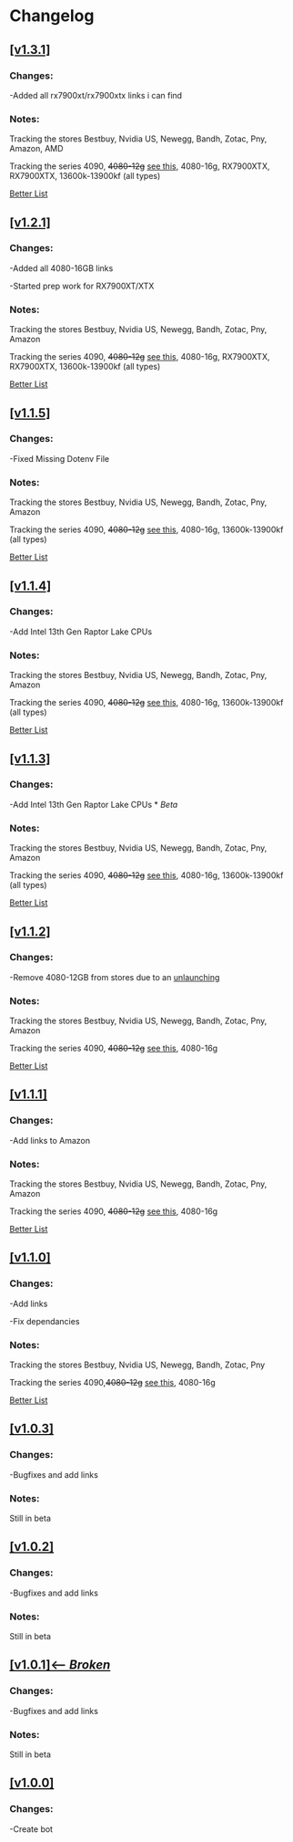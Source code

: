 # Changelog

## [[v1.3.1]](https://github.com/Mr-Tech-13/4090-tracker/releases/tag/v1.3.1)

### Changes:
-Added all rx7900xt/rx7900xtx links i can find

### Notes:
Tracking the stores Bestbuy, Nvidia US, Newegg, Bandh, Zotac, Pny, Amazon, AMD

Tracking the series 4090, ~~4080-12g~~  [see this](https://www.nvidia.com/en-us/geforce/news/12gb-4080-unlaunch/), 4080-16g, RX7900XTX, RX7900XTX, 13600k-13900kf (all types)

[Better List](https://github.com/Mr-Tech-13/4090-tracker/blob/main/TRACKED_SCORES.md)


## [[v1.2.1]](https://github.com/Mr-Tech-13/4090-tracker/releases/tag/v1.2.1)

### Changes:
-Added all 4080-16GB links

-Started prep work for RX7900XT/XTX

### Notes:
Tracking the stores Bestbuy, Nvidia US, Newegg, Bandh, Zotac, Pny, Amazon

Tracking the series 4090, ~~4080-12g~~  [see this](https://www.nvidia.com/en-us/geforce/news/12gb-4080-unlaunch/), 4080-16g, RX7900XTX, RX7900XTX, 13600k-13900kf (all types)

[Better List](https://github.com/Mr-Tech-13/4090-tracker/blob/main/TRACKED_SCORES.md)



## [[v1.1.5]](https://github.com/Mr-Tech-13/4090-tracker/releases/tag/v1.1.5)

### Changes:
-Fixed Missing Dotenv File

### Notes:
Tracking the stores Bestbuy, Nvidia US, Newegg, Bandh, Zotac, Pny, Amazon

Tracking the series 4090, ~~4080-12g~~  [see this](https://www.nvidia.com/en-us/geforce/news/12gb-4080-unlaunch/), 4080-16g, 13600k-13900kf (all types)

[Better List](https://github.com/Mr-Tech-13/4090-tracker/blob/main/TRACKED_SCORES.md)


## [[v1.1.4]](https://github.com/Mr-Tech-13/4090-tracker/releases/tag/v1.1.4)

### Changes:
-Add Intel 13th Gen Raptor Lake CPUs

### Notes:
Tracking the stores Bestbuy, Nvidia US, Newegg, Bandh, Zotac, Pny, Amazon

Tracking the series 4090, ~~4080-12g~~  [see this](https://www.nvidia.com/en-us/geforce/news/12gb-4080-unlaunch/), 4080-16g, 13600k-13900kf (all types)


[Better List](https://github.com/Mr-Tech-13/4090-tracker/blob/main/TRACKED_SCORES.md)


## [[v1.1.3]](https://github.com/Mr-Tech-13/4090-tracker/releases/tag/v1.1.3)

### Changes:
-Add Intel 13th Gen Raptor Lake CPUs     * *Beta*

### Notes:
Tracking the stores Bestbuy, Nvidia US, Newegg, Bandh, Zotac, Pny, Amazon

Tracking the series 4090, ~~4080-12g~~  [see this](https://www.nvidia.com/en-us/geforce/news/12gb-4080-unlaunch/), 4080-16g, 13600k-13900kf (all types)


[Better List](https://github.com/Mr-Tech-13/4090-tracker/blob/main/TRACKED_SCORES.md)


## [[v1.1.2]](https://github.com/Mr-Tech-13/4090-tracker/releases/tag/v1.1.2)

### Changes:
-Remove 4080-12GB from stores due to an [unlaunching](https://www.nvidia.com/en-us/geforce/news/12gb-4080-unlaunch/)

### Notes:
Tracking the stores Bestbuy, Nvidia US, Newegg, Bandh, Zotac, Pny, Amazon

Tracking the series 4090, ~~4080-12g~~  [see this](https://www.nvidia.com/en-us/geforce/news/12gb-4080-unlaunch/), 4080-16g


[Better List](https://github.com/Mr-Tech-13/4090-tracker/blob/main/TRACKED_SCORES.md)


## [[v1.1.1]](https://github.com/Mr-Tech-13/4090-tracker/releases/tag/v1.1.1)

### Changes:
-Add links to Amazon

### Notes:
Tracking the stores Bestbuy, Nvidia US, Newegg, Bandh, Zotac, Pny, Amazon

Tracking the series 4090, ~~4080-12g~~ [see this](https://www.nvidia.com/en-us/geforce/news/12gb-4080-unlaunch/), 4080-16g


[Better List](https://github.com/Mr-Tech-13/4090-tracker/blob/main/TRACKED_SCORES.md)


## [[v1.1.0]](https://github.com/Mr-Tech-13/4090-tracker/releases/tag/v1.1.0)

### Changes:
-Add links

-Fix dependancies

### Notes:
Tracking the stores Bestbuy, Nvidia US, Newegg, Bandh, Zotac, Pny

Tracking the series 4090,~~4080-12g~~  [see this](https://www.nvidia.com/en-us/geforce/news/12gb-4080-unlaunch/), 4080-16g


[Better List](https://github.com/Mr-Tech-13/4090-tracker/blob/main/TRACKED_SCORES.md)


## [[v1.0.3]](https://github.com/Mr-Tech-13/4090-tracker/releases/tag/v1.0.3)

### Changes:
-Bugfixes and add links


### Notes:

Still in beta


## [[v1.0.2]](https://github.com/Mr-Tech-13/4090-tracker/releases/tag/v1.0.2)

### Changes:
-Bugfixes and add links

### Notes:

Still in beta


## [[v1.0.1]<-- ***Broken***](https://github.com/Mr-Tech-13/4090-tracker/releases/tag/1.0.1 ) 

### Changes:
-Bugfixes and add links

### Notes:

Still in beta


## [[v1.0.0]](https://github.com/Mr-Tech-13/4090-tracker/releases/tag/1.0.0)


### Changes:
-Create bot
